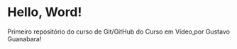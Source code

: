 # Hello, Word!
 Primeiro repositório do curso de Git/GitHub do Curso em Vídeo,por Gustavo Guanabara!

